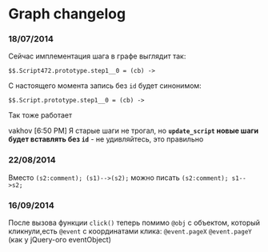 # Graph changelog

### 18/07/2014
Сейчас имплементация шага в графе выглядит так:

`$$.Script472.prototype.step1__0 = (cb) ->`

С настоящего момента запись без `id` будет синонимом:

`$$.Script.prototype.step1__0 = (cb) ->`

Так тоже работает

vakhov [6:50 PM]
Я старые шаги не трогал, но **`update_script` новые шаги будет вставлять без `id`** - не удивляйтесь, это правильно


### 22/08/2014
Вместо `(s2:comment); (s1)-->(s2);` можно писать `(s2:comment); s1-->s2;`


### 16/09/2014
После вызова функции `click()` теперь помимо `@obj` с объектом, который кликнули,есть `@event` с координатами клика:
`@event.pageX`
`@event.pageY`
(как у jQuery-ого eventObject)
